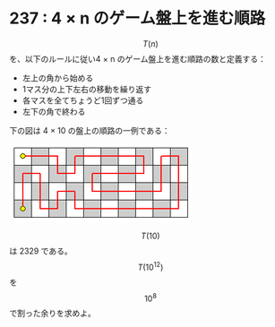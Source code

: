 # 237 : 4 × n のゲーム盤上を進む順路

$$T(n)$$を、以下のルールに従い4  × n のゲーム盤上を進む順路の数と定義する：

* 左上の角から始める
* 1マス分の上下左右の移動を繰り返す
* 各マスを全てちょうど1回ずつ通る
* 左下の角で終わる

下の図は 4 × 10 の盤上の順路の一例である：

![](<../../.gitbook/assets/image (3) (2).png>)

$$T(10)$$は 2329 である。$$T(10^{12})$$を$$10^8$$で割った余りを求めよ。

